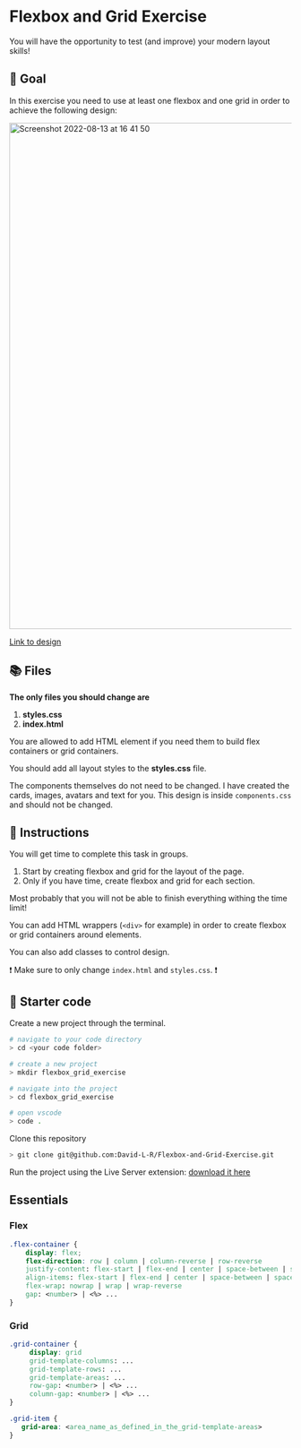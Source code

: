 # Flexbox and Grid Exercise

You will have the opportunity to test (and improve) your modern layout skills!

## 🎯 Goal

In this exercise you need to use at least one flexbox and one grid in order to achieve the following design:

<img width="904" alt="Screenshot 2022-08-13 at 16 41 50" src="https://user-images.githubusercontent.com/31222514/184499105-0f8cc291-eeb9-41e8-b5d4-2b98f12fb5fc.png">

[Link to design](https://www.figma.com/file/cVL7QxbPeiulUwbi9Fe07w/Flexbox-and-Grid-Exercise?node-id=0%3A1)

## 📚 Files

**The only files you should change are**

1. **styles.css**
1. **index.html**

You are allowed to add HTML element if you need them to build flex containers or grid containers.

You should add all layout styles to the **styles.css** file.

The components themselves do not need to be changed. I have created the cards, images, avatars and text for you. This design is inside `components.css` and should not be changed.

## 📕 Instructions

You will get time to complete this task in groups.

1. Start by creating flexbox and grid for the layout of the page.
1. Only if you have time, create flexbox and grid for each section.

Most probably that you will not be able to finish everything withing the time limit!

You can add HTML wrappers (`<div>` for example) in order to create flexbox or grid containers around elements.

You can also add classes to control design.

❗ Make sure to only change `index.html` and `styles.css`. ❗

## 🎁 Starter code

Create a new project through the terminal.

```bash
# navigate to your code directory
> cd <your code folder>

# create a new project
> mkdir flexbox_grid_exercise

# navigate into the project
> cd flexbox_grid_exercise

# open vscode
> code .
```

Clone this repository

```bash
> git clone git@github.com:David-L-R/Flexbox-and-Grid-Exercise.git
```

Run the project using the Live Server extension:
[download it here](https://marketplace.visualstudio.com/items?itemName=ritwickdey.LiveServer)

## Essentials

### Flex

```css
.flex-container {
    display: flex;
    flex-direction: row | column | column-reverse | row-reverse
    justify-content: flex-start | flex-end | center | space-between | space-around
    align-items: flex-start | flex-end | center | space-between | space-around
    flex-wrap: nowrap | wrap | wrap-reverse
    gap: <number> | <%> ...
}
```

### Grid

```css
.grid-container {
     display: grid
     grid-template-columns: ... 
     grid-template-rows: ... 
     grid-template-areas: ... 
     row-gap: <number> | <%> ...
     column-gap: <number> | <%> ...
}

.grid-item {
   grid-area: <area_name_as_defined_in_the_grid-template-areas>
}
```
